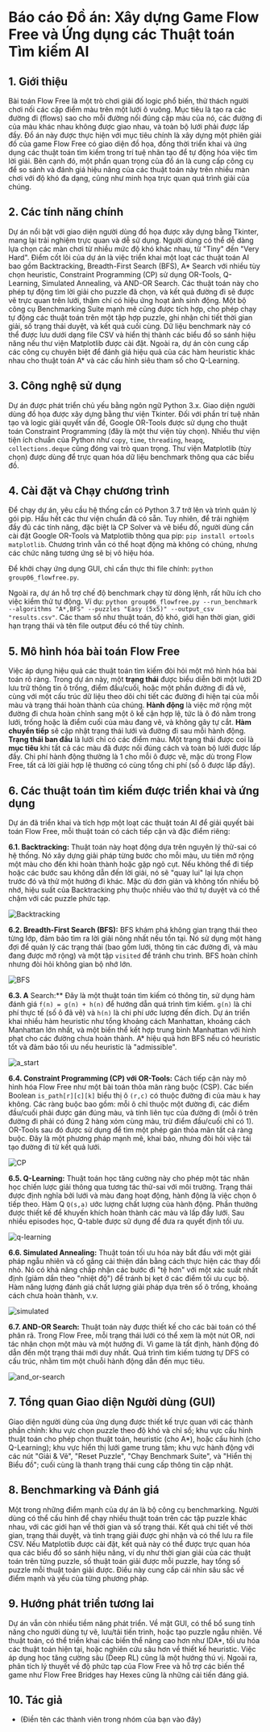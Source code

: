 # Báo cáo Đồ án: Xây dựng Game Flow Free và Ứng dụng các Thuật toán Tìm kiếm AI

## 1. Giới thiệu

Bài toán Flow Free là một trò chơi giải đố logic phổ biến, thử thách người chơi nối các cặp điểm màu trên một lưới ô vuông. Mục tiêu là tạo ra các đường đi (flows) sao cho mỗi đường nối đúng cặp màu của nó, các đường đi của màu khác nhau không được giao nhau, và toàn bộ lưới phải được lấp đầy. Đồ án này được thực hiện với mục tiêu chính là xây dựng một phiên giải đố của game Flow Free có giao diện đồ họa, đồng thời triển khai và ứng dụng các thuật toán tìm kiếm trong trí tuệ nhân tạo để tự động hóa việc tìm lời giải. Bên cạnh đó, một phần quan trọng của đồ án là cung cấp công cụ để so sánh và đánh giá hiệu năng của các thuật toán này trên nhiều màn chơi với độ khó đa dạng, cũng như minh họa trực quan quá trình giải của chúng.

## 2. Các tính năng chính

Dự án nổi bật với giao diện người dùng đồ họa được xây dựng bằng Tkinter, mang lại trải nghiệm trực quan và dễ sử dụng. Người dùng có thể dễ dàng lựa chọn các màn chơi từ nhiều mức độ khó khác nhau, từ "Tiny" đến "Very Hard". Điểm cốt lõi của dự án là việc triển khai một loạt các thuật toán AI bao gồm Backtracking, Breadth-First Search (BFS), A* Search với nhiều tùy chọn heuristic, Constraint Programming (CP) sử dụng  OR-Tools, Q-Learning, Simulated Annealing, và AND-OR Search. Các thuật toán này cho phép tự động tìm lời giải cho puzzle đã chọn, và kết quả đường đi sẽ được vẽ trực quan trên lưới, thậm chí có hiệu ứng hoạt ảnh sinh động. Một bộ công cụ Benchmarking Suite mạnh mẽ cũng được tích hợp, cho phép chạy tự động các thuật toán trên một tập hợp puzzle, ghi nhận chi tiết thời gian giải, số trạng thái duyệt, và kết quả cuối cùng. Dữ liệu benchmark này có thể được lưu dưới dạng file CSV và hiển thị thành các biểu đồ so sánh hiệu năng nếu thư viện Matplotlib được cài đặt. Ngoài ra, dự án còn cung cấp các công cụ chuyên biệt để đánh giá hiệu quả của các hàm heuristic khác nhau cho thuật toán A* và các cấu hình siêu tham số cho Q-Learning.

## 3. Công nghệ sử dụng

Dự án được phát triển chủ yếu bằng ngôn ngữ Python 3.x. Giao diện người dùng đồ họa được xây dựng bằng thư viện Tkinter. Đối với phần trí tuệ nhân tạo và logic giải quyết vấn đề, Google OR-Tools được sử dụng cho thuật toán Constraint Programming (đây là một thư viện tùy chọn). Nhiều thư viện tiện ích chuẩn của Python như `copy`, `time`, `threading`, `heapq`, `collections.deque` cũng đóng vai trò quan trọng. Thư viện Matplotlib (tùy chọn) được dùng để trực quan hóa dữ liệu benchmark thông qua các biểu đồ.

## 4. Cài đặt và Chạy chương trình

Để chạy dự án, yêu cầu hệ thống cần có Python 3.7 trở lên và trình quản lý gói pip. 
Hầu hết các thư viện chuẩn đã có sẵn. Tuy nhiên, để trải nghiệm đầy đủ các tính năng, đặc biệt là CP Solver và vẽ biểu đồ, người dùng cần cài đặt Google OR-Tools và Matplotlib thông qua pip: `pip install ortools matplotlib`. Chương trình vẫn có thể hoạt động mà không có chúng, nhưng các chức năng tương ứng sẽ bị vô hiệu hóa.

Để khởi chạy ứng dụng GUI, chỉ cần thực thi file chính: `python group06_flowfree.py`.

Ngoài ra, dự án hỗ trợ chế độ benchmark chạy từ dòng lệnh, rất hữu ích cho việc kiểm thử tự động. Ví dụ: `python group06_flowfree.py --run_benchmark --algorithms "A*,BFS" --puzzles "Easy (5x5)" --output_csv "results.csv"`. Các tham số như thuật toán, độ khó, giới hạn thời gian, giới hạn trạng thái và tên file output đều có thể tùy chỉnh.

## 5. Mô hình hóa bài toán Flow Free

Việc áp dụng hiệu quả các thuật toán tìm kiếm đòi hỏi một mô hình hóa bài toán rõ ràng. Trong dự án này, một **trạng thái** được biểu diễn bởi một lưới 2D lưu trữ thông tin ô trống, điểm đầu/cuối, hoặc một phần đường đi đã vẽ, cùng với một cấu trúc dữ liệu theo dõi chi tiết các đường đi hiện tại của mỗi màu và trạng thái hoàn thành của chúng. **Hành động** là việc mở rộng một đường đi chưa hoàn chỉnh sang một ô kề cận hợp lệ, tức là ô đó nằm trong lưới, trống hoặc là điểm cuối của màu đang vẽ, và không gây tự cắt. **Hàm chuyển tiếp** sẽ cập nhật trạng thái lưới và đường đi sau mỗi hành động. **Trạng thái ban đầu** là lưới chỉ có các điểm màu. Một trạng thái được coi là **mục tiêu** khi tất cả các màu đã được nối đúng cách và toàn bộ lưới được lấp đầy. Chi phí hành động thường là 1 cho mỗi ô được vẽ, mặc dù trong Flow Free, tất cả lời giải hợp lệ thường có cùng tổng chi phí (số ô được lấp đầy).

## 6. Các thuật toán tìm kiếm được triển khai và ứng dụng

Dự án đã triển khai và tích hợp một loạt các thuật toán AI để giải quyết bài toán Flow Free, mỗi thuật toán có cách tiếp cận và đặc điểm riêng:

**6.1. Backtracking:** Thuật toán này hoạt động dựa trên nguyên lý thử-sai có hệ thống. Nó xây dựng giải pháp từng bước cho mỗi màu, ưu tiên mở rộng một màu cho đến khi hoàn thành hoặc gặp ngõ cụt. Nếu không thể đi tiếp hoặc các bước sau không dẫn đến lời giải, nó sẽ "quay lui" lại lựa chọn trước đó và thử một hướng đi khác. Mặc dù đơn giản và không tốn nhiều bộ nhớ, hiệu suất của Backtracking phụ thuộc nhiều vào thứ tự duyệt và có thể chậm với các puzzle phức tạp.

![Backtracking](https://github.com/user-attachments/assets/39d883e6-3ff7-407f-a53f-2e23468a2fb0)

**6.2. Breadth-First Search (BFS):** BFS khám phá không gian trạng thái theo từng lớp, đảm bảo tìm ra lời giải nông nhất nếu tồn tại. Nó sử dụng một hàng đợi để quản lý các trạng thái (bao gồm lưới, thông tin các đường đi, và màu đang được mở rộng) và một tập `visited` để tránh chu trình. BFS hoàn chỉnh nhưng đòi hỏi không gian bộ nhớ lớn.

![BFS](https://github.com/user-attachments/assets/8e6fff8b-8085-4b9e-89ba-ec2ffdd41d16)

**6.3. A** Search:** Đây là một thuật toán tìm kiếm có thông tin, sử dụng hàm đánh giá `f(n) = g(n) + h(n)` để hướng dẫn quá trình tìm kiếm. `g(n)` là chi phí thực tế (số ô đã vẽ) và `h(n)` là chi phí ước lượng đến đích. Dự án triển khai nhiều hàm heuristic như tổng khoảng cách Manhattan, khoảng cách Manhattan lớn nhất, và một biến thể kết hợp trung bình Manhattan với hình phạt cho các đường chưa hoàn thành. A* hiệu quả hơn BFS nếu có heuristic tốt và đảm bảo tối ưu nếu heuristic là "admissible".

![a_start](https://github.com/user-attachments/assets/1dde7240-65b6-4a4c-a59f-3f03cfb75f88)

**6.4. Constraint Programming (CP) với OR-Tools:** Cách tiếp cận này mô hình hóa Flow Free như một bài toán thỏa mãn ràng buộc (CSP). Các biến Boolean `is_path[r][c][k]` biểu thị ô `(r,c)` có thuộc đường đi của màu `k` hay không. Các ràng buộc bao gồm: mỗi ô chỉ thuộc một đường đi, các điểm đầu/cuối phải được gán đúng màu, và tính liên tục của đường đi (mỗi ô trên đường đi phải có đúng 2 hàng xóm cùng màu, trừ điểm đầu/cuối chỉ có 1). OR-Tools sau đó được sử dụng để tìm một phép gán thỏa mãn tất cả ràng buộc. Đây là một phương pháp mạnh mẽ, khai báo, nhưng đòi hỏi việc tái tạo đường đi từ kết quả lưới.

![CP](https://github.com/user-attachments/assets/3a942542-745b-4342-8c43-02211c9246e0)

**6.5. Q-Learning:** Thuật toán học tăng cường này cho phép một tác nhân học chiến lược giải thông qua tương tác thử-sai với môi trường. Trạng thái được định nghĩa bởi lưới và màu đang hoạt động, hành động là việc chọn ô tiếp theo. Hàm Q `Q(s,a)` ước lượng chất lượng của hành động. Phần thưởng được thiết kế để khuyến khích hoàn thành các màu và lấp đầy lưới. Sau nhiều episodes học, Q-table được sử dụng để đưa ra quyết định tối ưu.

![q-learning](https://github.com/user-attachments/assets/4e394393-a1e5-405a-b7c8-56744dc84ac3)


**6.6. Simulated Annealing:** Thuật toán tối ưu hóa này bắt đầu với một giải pháp ngẫu nhiên và cố gắng cải thiện dần bằng cách thực hiện các thay đổi nhỏ. Nó có khả năng chấp nhận các bước đi "tệ hơn" với một xác suất nhất định (giảm dần theo "nhiệt độ") để tránh bị kẹt ở các điểm tối ưu cục bộ. Hàm năng lượng đánh giá chất lượng giải pháp dựa trên số ô trống, khoảng cách chưa hoàn thành, v.v.

![simulated](https://github.com/user-attachments/assets/5165609e-b457-499a-8e78-b4bbd0aef0e6)


**6.7. AND-OR Search:** Thuật toán này được thiết kế cho các bài toán có thể phân rã. Trong Flow Free, mỗi trạng thái lưới có thể xem là một nút OR, nơi tác nhân chọn một màu và một hướng đi. Vì game là tất định, hành động đó dẫn đến một trạng thái mới duy nhất. Quá trình tìm kiếm tương tự DFS có cấu trúc, nhằm tìm một chuỗi hành động dẫn đến mục tiêu.

![and_or-search](https://github.com/user-attachments/assets/8c245352-b0c5-4455-8755-be0fb3493059)


## 7. Tổng quan Giao diện Người dùng (GUI)

Giao diện người dùng của ứng dụng được thiết kế trực quan với các thành phần chính: khu vực chọn puzzle theo độ khó và chỉ số; khu vực cấu hình thuật toán cho phép chọn thuật toán, heuristic (cho A*), hoặc cấu hình (cho Q-Learning); khu vực hiển thị lưới game trung tâm; khu vực hành động với các nút "Giải & Vẽ", "Reset Puzzle", "Chạy Benchmark Suite", và "Hiển thị Biểu đồ"; cuối cùng là thanh trạng thái cung cấp thông tin cập nhật.

## 8. Benchmarking và Đánh giá

Một trong những điểm mạnh của dự án là bộ công cụ benchmarking. Người dùng có thể cấu hình để chạy nhiều thuật toán trên các tập puzzle khác nhau, với các giới hạn về thời gian và số trạng thái. Kết quả chi tiết về thời gian, trạng thái duyệt, và tình trạng giải được ghi nhận và có thể lưu ra file CSV. Nếu Matplotlib được cài đặt, kết quả này có thể được trực quan hóa qua các biểu đồ so sánh hiệu năng, ví dụ như thời gian giải của các thuật toán trên từng puzzle, số thuật toán giải được mỗi puzzle, hay tổng số puzzle mỗi thuật toán giải được. Điều này cung cấp cái nhìn sâu sắc về điểm mạnh và yếu của từng phương pháp.

## 9. Hướng phát triển tương lai

Dự án vẫn còn nhiều tiềm năng phát triển. Về mặt GUI, có thể bổ sung tính năng cho người dùng tự vẽ, lưu/tải tiến trình, hoặc tạo puzzle ngẫu nhiên. Về thuật toán, có thể triển khai các biến thể nâng cao hơn như IDA*, tối ưu hóa các thuật toán hiện tại, hoặc nghiên cứu sâu hơn về thiết kế heuristic. Việc áp dụng học tăng cường sâu (Deep RL) cũng là một hướng thú vị. Ngoài ra, phân tích lý thuyết về độ phức tạp của Flow Free và hỗ trợ các biến thể game như Flow Free Bridges hay Hexes cũng là những cải tiến đáng giá.

## 10. Tác giả

*   (Điền tên các thành viên trong nhóm của bạn vào đây)
